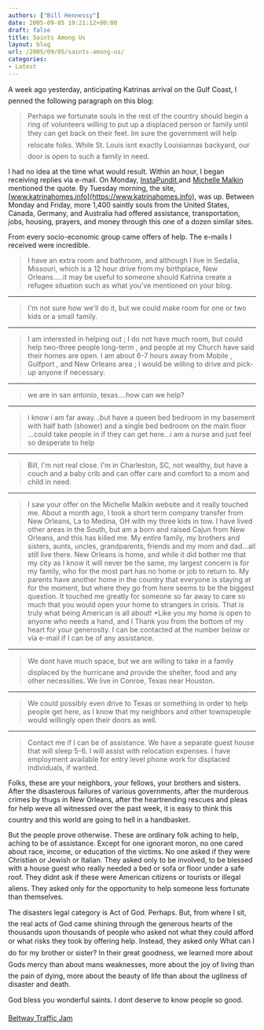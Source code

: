 ```yaml
---
authors: ["Bill Hennessy"]
date: 2005-09-05 19:21:12+00:00
draft: false
title: Saints Among Us
layout: blog
url: /2005/09/05/saints-among-us/
categories:
- Latest
---
```


A week ago yesterday, anticipating Katrinas arrival on the Gulf Coast, I penned the following paragraph on this blog:



> Perhaps we fortunate souls in the rest of the country should begin a ring of volunteers willing to put up a displaced person or family until they can get back on their feet. Im sure the government will help relocate folks. While St. Louis isnt exactly Louisiannas backyard, our door is open to such a family in need.



I had no idea at the time what would result.  Within an hour, I began receiving replies via e-mail.  On Monday, [InstaPundit ](https://www.instapundit.com)and [Michelle Malkin ](https://michellemalkin.com/archives/003423.htm)mentioned the quote.  By Tuesday morning, the site, [www.katrinahomes.info](https://www.katrinahomes.info), was up.  Between Monday and Friday, more 1,400 saintly souls from the United States, Canada, Germany, and Australia had offered assistance, transportation, jobs, housing, prayers, and money through this one of a dozen similar sites.

From every socio-economic group came offers of help.  The e-mails I received were incredible.



> I have an extra room and bathroom, and although I live in Sedalia, Missouri, which is a 12 hour drive from my birthplace, New Orleans.....it may be useful to someone should Katrina create a refugee situation such as what you've mentioned on your blog.




* * *




> I'm not sure how we'll do it, but we could make room for one or two kids or a small family.




* * *




> I am interested in helping out ; I do not have much room, but could help two-three people long-term , and people at my Church have said their homes are open. I am about 6-7 hours away from Mobile , Gulfport , and New Orleans area ; I would be willing to drive and pick-up anyone if necessary.




* * *




> we are in san antonio, texas....how can we help?




* * *




> i know i am far away...but have a queen bed bedroom in my basement with half bath (shower) and a single bed bedroom on the main floor ...could take people in if they can get here...i am a nurse and just feel so desperate to help




* * *




> Bill, I'm not real close.  I'm in Charleston, SC,  not wealthy, but have a couch and a baby crib and can offer care and comfort to a mom and child in need. 




* * *




> I saw your offer on the Michelle Malkin website and it really touched me. About a month ago, I took a short term company transfer from New Orleans, La to Medina, OH with my three kids in tow. I have lived other areas in the South, but am a born and raised Cajun from New Orleans, and this has killed me. My entire family, my brothers and sisters, aunts, uncles, grandparents, friends and my mom and dad...all still live there. New Orleans is home, and while it did bother me that my city as I know it will never be the same, my largest concern is for my family, who for the most part has no home or job to return to. My parents have another home in the country that everyone is staying at for the moment, but where they go from here seems to be the biggest question. It touched me greatly for someone so far away to care so much that you would open your home to strangers in crisis. That is truly what being American is all about!
*Like you my home is open to anyone who needs a hand, and I Thank you from the bottom of my heart for your generosity. I can be contacted at the number below or via e-mail if I can be of any assistance.




* * *




> We dont have much space, but we are willing to take in a family displaced by the hurricane and provide the shelter, food and any other necessities. We live in Conroe, Texas near Houston.




* * *




> We could possibly even drive to Texas or something in order to help people get here, as I know that my neighbors and other townspeople would willingly open their doors as well.




* * *




> Contact me if I can be of assistance.  We have a separate guest house that will sleep 5-6.  I will assist with relocation expenses.  I have employment available for entry level phone work for displaced individuals, if wanted. 



Folks, these are your neighbors, your fellows, your brothers and sisters.  After the disasterous failures of various governments, after the murderous crimes by thugs in New Orleans, after the heartrending rescues and pleas for help weve all witnessed over the past week, it is easy to think this country and this world are going to hell in a handbasket.

But the people prove otherwise.  These are ordinary folk aching to help, aching to be of assistance.  Except for one ignorant moron, no one cared about race, income, or education of the victims.  No one asked if they were Christian or Jewish or Italian.  They asked only to be involved, to be blessed with a house guest who really needed a bed or sofa or floor under a safe roof.  They didnt ask if these were American citizens or tourists or illegal aliens.  They asked only for the opportunity to help someone less fortunate than themselves.

The disasters legal category is Act of God.  Perhaps.  But, from where I sit, the real acts of God came shining through the generous hearts of the thousands upon thousands of people who asked not what they could afford or what risks they took by offering help.  Instead, they asked only What can I do for my brother or sister?  In their great goodness, we learned more about Gods mercy than about mans weaknesses, more about the joy of living than the pain of dying, more about the beauty of life than about the ugliness of disaster and death.

God bless you wonderful saints.  I dont deserve to know people so good.

[Beltway Traffic Jam](https://www.outsidethebeltway.com/archives/11899)
